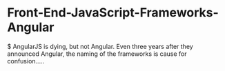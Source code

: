 # Front-End-JavaScript-Frameworks-Angular
$ AngularJS is dying, but not Angular. Even three years after they announced Angular, the naming of the frameworks is cause for confusion.....
